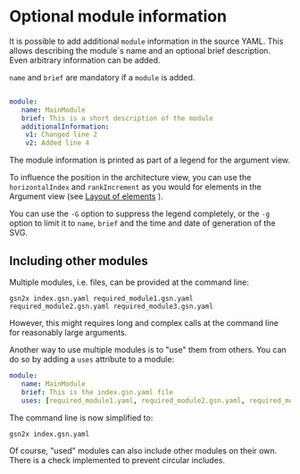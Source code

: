
# Optional module information

It is possible to add additional `module` information in the source YAML.
This allows describing the module`s name and an optional brief description.
Even arbitrary information can be added. 

`name` and `brief` are mandatory if a `module` is added.

```yaml

module: 
   name: MainModule
   brief: This is a short description of the module
   additionalInformation: 
    v1: Changed line 2
    v2: Added line 4

```

The module information is printed as part of a legend for the argument view.

To influence the position in the architecture view, you can use the `horizontalIndex` and `rankIncrement` as you would for elements in the Argument view (see [Layout of elements](adv_layout.md#placement-of-elements) ).

You can use the `-G` option to suppress the legend completely, 
or the `-g` option to limit it to `name`, `brief` and the time and date of generation of the SVG.

## Including other modules

Multiple modules, i.e. files, can be provided at the command line:

    gsn2x index.gsn.yaml required_module1.gsn.yaml required_module2.gsn.yaml required_module3.gsn.yaml

However, this might requires long and complex calls at the command line for reasonably large arguments.

Another way to use multiple modules is to "use" them from others. You can do so by adding a `uses` attribute to a module:

```yaml
module:
   name: MainModule
   brief: This is the index.gsn.yaml file
   uses: [required_module1.yaml, required_module2.gsn.yaml, required_module3.gsn.yaml]
```

The command line is now simplified to:

    gsn2x index.gsn.yaml

Of course, "used" modules can also include other modules on their own.
There is a check implemented to prevent circular includes.
